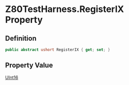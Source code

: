 # Z80TestHarness.RegisterIX Property
## Definition

```c#
public abstract ushort RegisterIX { get; set; }
```

## Property Value

[UInt16](https://learn.microsoft.com/en-gb/dotnet/api/System.UInt16)
